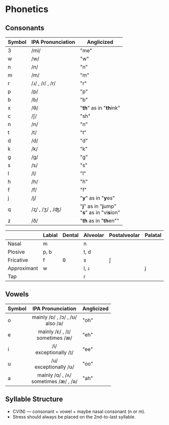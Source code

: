 # Phonetics

## Consonants

| Symbol | IPA Pronunciation | Anglicized |
---------|-------------------|------------|
| 3 | /mi/ | "me" |
| w | /w/ | "w" |
| n | /n/ | "n" |
| m | /m/ | "m" |
| r | /ɹ/ , /ɾ/ , /r/  | "r" |
| p | /p/ | "p" |
| b | /b/ | "b" |
| x	| /θ/ | "**th**" as in "**th**ink" |
| c | /ʃ/ |	"sh" |
| n | /n/ | "n" |
| t | /t/ |	 "t" |
| d | /d/ |	 "d" |
| k | /k/ |	 "k" |
| g | /g/ | "g" |
| s | /s/ |	 "s" |
| l | /l/ |	 "l" |
| h | /h/ |	 "h" |
| f | /f/ | "f" |
| j | /j/ | "**y**" as in "**y**es" |
| q | /ʐ/ , /ʒ/ , /ʤ/ | "**j**" as in "**j**ump" <br> "**s**" as in "vi**s**ion" |
| z | /ð/ | "**th** as in "**th**en"" 

|             | Labial | Dental | Alveolar | Postalveolar | Palatal | Velar | Glottal |
|-------------|--------|--------|----------|--------------|---------|-------|---------|
| Nasal       | m      |        | n        |              |         |       |         |
| Plosive     | p, b   |        | t, d     |              |         | k, g  |         |
| Fricative   | f      | θ      | s        | ʃ            |         |       | h       |
| Approximant | w      |        | l, ɹ     |              | j       | w     |         |
| Tap         |        |        | ɾ        |              |         |       |         |

## Vowels

| Symbol | IPA Pronunciation | Anglicized |
|--------|-------------------|------------|
| <div style="display: flex; align-items: center; height: 100%;">o</div> | <div align="center">mainly /ɒ/ , /ɔ/ , /ʊ/ <br> also /ə/</div> |	"oh" |
| <div style="display: flex; align-items: center; height: 100%;">e</div> | <div align="center">mainly /ε/ , /ɪ/ <br> sometimes /æ/</div> |	"eh" |
| <div style="display: flex; align-items: center; height: 100%;">i</div> | <div align="center">/i/ <br> exceptionally /ɪ/</div> |	"ee" |
| <div style="display: flex; align-items: center; height: 100%;">u</div> | <div align="center">/u/ <br> exceptionally /ʊ/</div> |	"oo" |
| <div style="display: flex; align-items: center; height: 100%;">a</div> | <div align="center">mainly /ɑ/ , /ʌ/ <br> sometimes /æ/ , /ə/</div> |	"ah" |

## Syllable Structure

* CV(N) — consonant + vowel + maybe nasal consonant (n or m).
* Stress should always be placed on the 2nd-to-last syllable.
